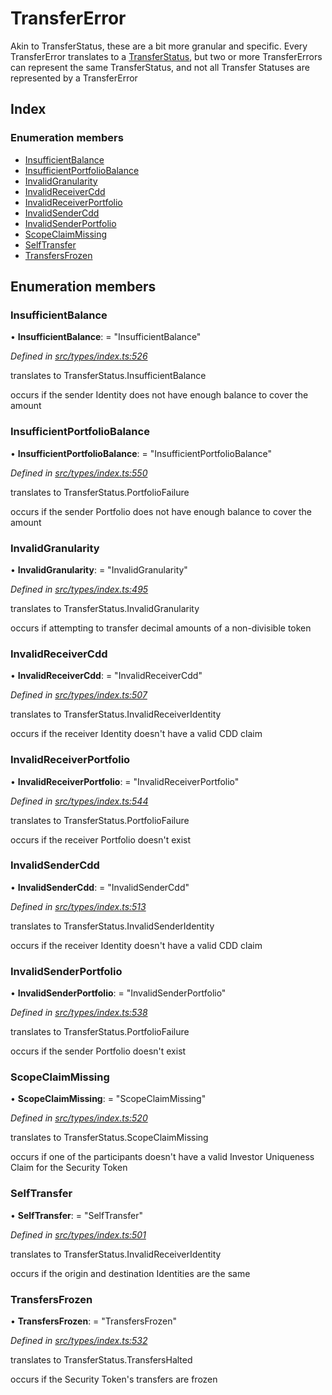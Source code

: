 # TransferError

Akin to TransferStatus, these are a bit more granular and specific. Every TransferError translates to a [TransferStatus](transferstatus.md), but two or more TransferErrors can represent the same TransferStatus, and not all Transfer Statuses are represented by a TransferError

## Index

### Enumeration members

* [InsufficientBalance](transfererror.md#insufficientbalance)
* [InsufficientPortfolioBalance](transfererror.md#insufficientportfoliobalance)
* [InvalidGranularity](transfererror.md#invalidgranularity)
* [InvalidReceiverCdd](transfererror.md#invalidreceivercdd)
* [InvalidReceiverPortfolio](transfererror.md#invalidreceiverportfolio)
* [InvalidSenderCdd](transfererror.md#invalidsendercdd)
* [InvalidSenderPortfolio](transfererror.md#invalidsenderportfolio)
* [ScopeClaimMissing](transfererror.md#scopeclaimmissing)
* [SelfTransfer](transfererror.md#selftransfer)
* [TransfersFrozen](transfererror.md#transfersfrozen)

## Enumeration members

### InsufficientBalance

• **InsufficientBalance**: = "InsufficientBalance"

_Defined in_ [_src/types/index.ts:526_](https://github.com/PolymathNetwork/polymesh-sdk/blob/bf2b7a12/src/types/index.ts#L526)

translates to TransferStatus.InsufficientBalance

occurs if the sender Identity does not have enough balance to cover the amount

### InsufficientPortfolioBalance

• **InsufficientPortfolioBalance**: = "InsufficientPortfolioBalance"

_Defined in_ [_src/types/index.ts:550_](https://github.com/PolymathNetwork/polymesh-sdk/blob/bf2b7a12/src/types/index.ts#L550)

translates to TransferStatus.PortfolioFailure

occurs if the sender Portfolio does not have enough balance to cover the amount

### InvalidGranularity

• **InvalidGranularity**: = "InvalidGranularity"

_Defined in_ [_src/types/index.ts:495_](https://github.com/PolymathNetwork/polymesh-sdk/blob/bf2b7a12/src/types/index.ts#L495)

translates to TransferStatus.InvalidGranularity

occurs if attempting to transfer decimal amounts of a non-divisible token

### InvalidReceiverCdd

• **InvalidReceiverCdd**: = "InvalidReceiverCdd"

_Defined in_ [_src/types/index.ts:507_](https://github.com/PolymathNetwork/polymesh-sdk/blob/bf2b7a12/src/types/index.ts#L507)

translates to TransferStatus.InvalidReceiverIdentity

occurs if the receiver Identity doesn't have a valid CDD claim

### InvalidReceiverPortfolio

• **InvalidReceiverPortfolio**: = "InvalidReceiverPortfolio"

_Defined in_ [_src/types/index.ts:544_](https://github.com/PolymathNetwork/polymesh-sdk/blob/bf2b7a12/src/types/index.ts#L544)

translates to TransferStatus.PortfolioFailure

occurs if the receiver Portfolio doesn't exist

### InvalidSenderCdd

• **InvalidSenderCdd**: = "InvalidSenderCdd"

_Defined in_ [_src/types/index.ts:513_](https://github.com/PolymathNetwork/polymesh-sdk/blob/bf2b7a12/src/types/index.ts#L513)

translates to TransferStatus.InvalidSenderIdentity

occurs if the receiver Identity doesn't have a valid CDD claim

### InvalidSenderPortfolio

• **InvalidSenderPortfolio**: = "InvalidSenderPortfolio"

_Defined in_ [_src/types/index.ts:538_](https://github.com/PolymathNetwork/polymesh-sdk/blob/bf2b7a12/src/types/index.ts#L538)

translates to TransferStatus.PortfolioFailure

occurs if the sender Portfolio doesn't exist

### ScopeClaimMissing

• **ScopeClaimMissing**: = "ScopeClaimMissing"

_Defined in_ [_src/types/index.ts:520_](https://github.com/PolymathNetwork/polymesh-sdk/blob/bf2b7a12/src/types/index.ts#L520)

translates to TransferStatus.ScopeClaimMissing

occurs if one of the participants doesn't have a valid Investor Uniqueness Claim for the Security Token

### SelfTransfer

• **SelfTransfer**: = "SelfTransfer"

_Defined in_ [_src/types/index.ts:501_](https://github.com/PolymathNetwork/polymesh-sdk/blob/bf2b7a12/src/types/index.ts#L501)

translates to TransferStatus.InvalidReceiverIdentity

occurs if the origin and destination Identities are the same

### TransfersFrozen

• **TransfersFrozen**: = "TransfersFrozen"

_Defined in_ [_src/types/index.ts:532_](https://github.com/PolymathNetwork/polymesh-sdk/blob/bf2b7a12/src/types/index.ts#L532)

translates to TransferStatus.TransfersHalted

occurs if the Security Token's transfers are frozen

